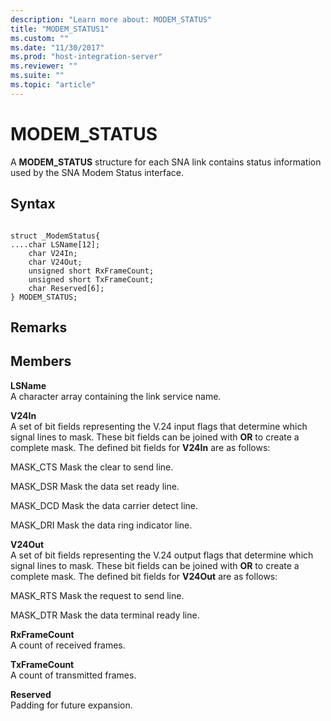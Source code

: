 ```yaml
---
description: "Learn more about: MODEM_STATUS"
title: "MODEM_STATUS1"
ms.custom: ""
ms.date: "11/30/2017"
ms.prod: "host-integration-server"
ms.reviewer: ""
ms.suite: ""
ms.topic: "article"
---
```

# MODEM_STATUS
A **MODEM_STATUS** structure for each SNA link contains status information used by the SNA Modem Status interface.  
  
## Syntax  
  
```  
  
struct _ModemStatus{  
....char LSName[12];  
    char V24In;  
    char V24Out;  
    unsigned short RxFrameCount;  
    unsigned short TxFrameCount;  
    char Reserved[6];  
} MODEM_STATUS;  
```  
  
## Remarks  
  
## Members  
 **LSName**  
 A character array containing the link service name.  
  
 **V24In**  
 A set of bit fields representing the V.24 input flags that determine which signal lines to mask. These bit fields can be joined with **OR** to create a complete mask. The defined bit fields for **V24In** are as follows:  
  
 MASK_CTS  Mask the clear to send line.  
  
 MASK_DSR  Mask the data set ready line.  
  
 MASK_DCD  Mask the data carrier detect line.  
  
 MASK_DRI  Mask the data ring indicator line.  
  
 **V24Out**  
 A set of bit fields representing the V.24 output flags that determine which signal lines to mask. These bit fields can be joined with **OR** to create a complete mask. The defined bit fields for **V24Out** are as follows:  
  
 MASK_RTS  Mask the request to send line.  
  
 MASK_DTR  Mask the data terminal ready line.  
  
 **RxFrameCount**  
 A count of received frames.  
  
 **TxFrameCount**  
 A count of transmitted frames.  
  
 **Reserved**  
 Padding for future expansion.

